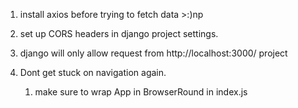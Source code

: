 
1. install axios before trying to fetch data >:)np

2. set up CORS headers in django project settings.

3. django will only allow request from http://localhost:3000/ 
   project

4. Dont get stuck on navigation again.
   1. make sure to wrap App in BrowserRound in index.js